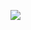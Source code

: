![](http://github-profile-summary-cards.vercel.app/api/cards/stats?oneskyvedpro=vn7n24fzkq&theme=default)

